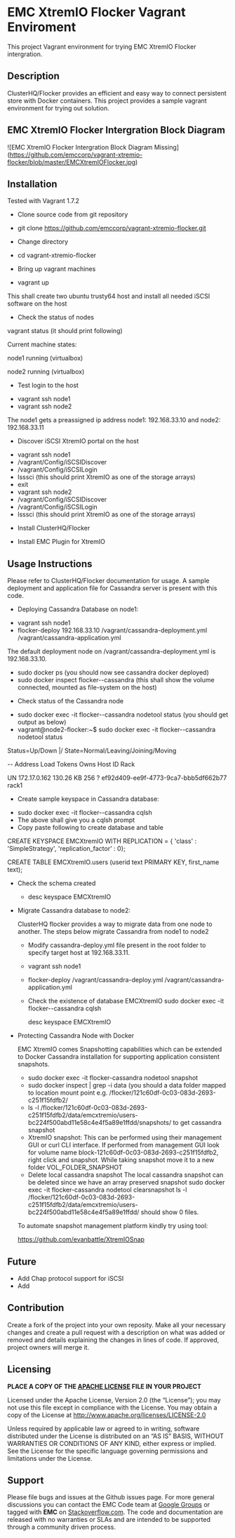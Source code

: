 EMC XtremIO Flocker Vagrant Enviroment
======================
This project Vagrant environment for trying EMC XtremIO Flocker intergration.

## Description
ClusterHQ/Flocker provides an efficient and easy way to connect persistent store with Docker containers. This project provides a sample vagrant environment for trying out solution.

## EMC XtremIO Flocker Intergration Block Diagram
![EMC XtremIO Flocker Intergration Block Diagram Missing] 
(https://github.com/emccorp/vagrant-xtremio-flocker/blob/master/EMCXtremIOFlocker.jpg)



## Installation
Tested with Vagrant 1.7.2

- Clone source code from git repository
 * git clone https://github.com/emccorp/vagrant-xtremio-flocker.git

- Change directory
 * cd vagrant-xtremio-flocker

- Bring up vagrant machines
 * vagrant up

 This shall create two ubuntu trusty64 host and install all needed iSCSI software on the host

- Check the status of nodes

vagrant status (it should print following)

Current machine states:

node1                     running (virtualbox)

node2                     running (virtualbox)


- Test login to the host
 * vagrant ssh node1
 * vagrant ssh node2

The node1 gets a preassigned ip address node1: 192.168.33.10 and node2: 192.168.33.11

- Discover iSCSI XtremIO portal on the host
 * vagrant ssh node1
 * /vagrant/Config/iSCSIDiscover <EMC XtremIO iSCSI Portal IP>
 * /vagrant/Config/iSCSILogin <EMC XtremIO iSCSI Portal IP>
 * lsssci (this should print XtremIO as one of the storage arrays)
 * exit
 * vagrant ssh node2
 * /vagrant/Config/iSCSIDiscover <EMC XtremIO iSCSI Portal IP>
 * /vagrant/Config/iSCSILogin <EMC XtremIO iSCSI Portal IP>
 * lsssci (this should print XtremIO as one of the storage arrays)

- Install ClusterHQ/Flocker

- Install EMC Plugin for XtremIO

## Usage Instructions
Please refer to ClusterHQ/Flocker documentation for usage. A sample deployment and application file for Cassandra server is present with this code.
- Deploying Cassandra Database on node1:
 * vagrant ssh node1
 * flocker-deploy 192.168.33.10 /vagrant/cassandra-deployment.yml /vagrant/cassandra-application.yml

The default deployment node on /vagrant/cassandra-deployment.yml is 192.168.33.10.
 * sudo docker ps (you should now see cassandra docker deployed)
 * sudo docker inspect flocker--cassandra (this shall show the volume connected, mounted as file-system on the host)

- Check status of the Cassandra node
 * sudo docker exec -it flocker--cassandra nodetool status (you should get output as below)
 * vagrant@node2-flocker:~$ sudo docker exec -it flocker--cassandra nodetool status

Status=Up/Down
|/ State=Normal/Leaving/Joining/Moving

--  Address       Load       Tokens  Owns    Host ID                               Rack

UN  172.17.0.162  130.26 KB  256     ?       ef92d409-ee9f-4773-9ca7-bbb5df662b77  rack1


- Create sample keyspace in Cassandra database:

 * sudo docker exec -it flocker--cassandra cqlsh
 * The above shall give you a cqlsh prompt
 * Copy paste following to create database and table

 CREATE KEYSPACE EMCXtremIO WITH REPLICATION = { 'class' : 'SimpleStrategy', 'replication_factor' : 0};

 CREATE TABLE EMCXtremIO.users (userid text PRIMARY KEY, first_name text);
 
- Check the schema created

  * desc keyspace EMCXtremIO

- Migrate Cassandra database to node2:

  ClusterHQ flocker provides a way to migrate data from one node to another. The steps below migrate Cassandra from node1 to node2
  * Modify cassandra-deploy.yml file present in the root folder to specify target host at 192.168.33.11.
  * vagrant ssh node1
  * flocker-deploy /vagrant/cassandra-deploy.yml /vagrant/cassandra-application.yml
  * Check the existence of database EMCXtremIO
     sudo docker exec -it flocker--cassandra cqlsh

     desc keyspace EMCXtremIO

- Protecting Cassandra Node with Docker

  EMC XtremIO comes Snapshotting capabilities which can be extended to Docker Cassandra installation for supporting application consistent snapshots. 
  * sudo docker exec -it flocker-cassandra nodetool snapshot
  * sudo docker inspect | grep -i data (you should a data folder mapped to location mount point e.g. /flocker/121c60df-0c03-083d-2693-c251f15fdfb2/
  * ls -l /flocker/121c60df-0c03-083d-2693-c251f15fdfb2/data/emcxtremio/users-bc224f500abd11e58c4e4f5a89e1ffdd/snapshots/ to get cassandra snapshot
  * XtremIO snapshot: This can be performed using their management GUI or curl CLI interface. If performed from management GUI look for volume name block-121c60df-0c03-083d-2693-c251f15fdfb2, right click and snapshot. While taking snapshot move it to a new folder VOL_FOLDER_SNAPSHOT
  * Delete local cassandra snapshot 
   The local cassandra snapshot can be deleted since we have an array preserved snapshot
   sudo docker exec -it flocker-cassandra nodetool clearsnapshot
   ls -l /flocker/121c60df-0c03-083d-2693-c251f15fdfb2/data/emcxtremio/users-bc224f500abd11e58c4e4f5a89e1ffdd/
   should show 0 files.

  To automate snapshot management platform kindly try using tool:
 
   https://github.com/evanbattle/XtremIOSnap

  
## Future
- Add Chap protocol support for iSCSI
- Add 

## Contribution
Create a fork of the project into your own reposity. Make all your necessary changes and create a pull request with a description on what was added or removed and details explaining the changes in lines of code. If approved, project owners will merge it.

Licensing
---------
**PLACE A COPY OF THE [APACHE LICENSE](http://emccode.github.io/sampledocs/LICENSE "LICENSE") FILE IN YOUR PROJECT**

Licensed under the Apache License, Version 2.0 (the “License”); you may not use this file except in compliance with the License. You may obtain a copy of the License at <http://www.apache.org/licenses/LICENSE-2.0>

Unless required by applicable law or agreed to in writing, software distributed under the License is distributed on an “AS IS” BASIS, WITHOUT WARRANTIES OR CONDITIONS OF ANY KIND, either express or implied. See the License for the specific language governing permissions and limitations under the License.

Support
-------
Please file bugs and issues at the Github issues page. For more general discussions you can contact the EMC Code team at <a href="https://groups.google.com/forum/#!forum/emccode-users">Google Groups</a> or tagged with **EMC** on <a href="https://stackoverflow.com">Stackoverflow.com</a>. The code and documentation are released with no warranties or SLAs and are intended to be supported through a community driven process.
